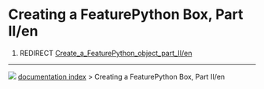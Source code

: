 # Creating a FeaturePython Box, Part II/en
1.  REDIRECT [Create_a\_FeaturePython_object_part_II/en](Create_a_FeaturePython_object_part_II/en.md)



---
![](images/Button_right.svg) [documentation index](../README.md) > Creating a FeaturePython Box, Part II/en
